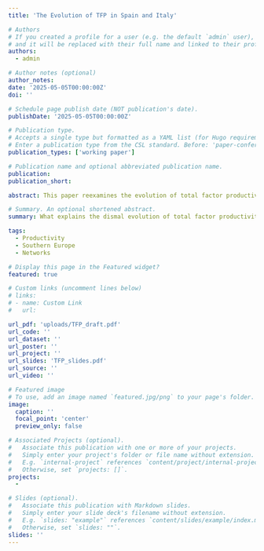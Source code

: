 ```yaml
---
title: 'The Evolution of TFP in Spain and Italy'

# Authors
# If you created a profile for a user (e.g. the default `admin` user), write the username (folder name) here
# and it will be replaced with their full name and linked to their profile.
authors:
  - admin

# Author notes (optional)
author_notes:
date: '2025-05-05T00:00:00Z'
doi: ''

# Schedule page publish date (NOT publication's date).
publishDate: '2025-05-05T00:00:00Z'

# Publication type.
# Accepts a single type but formatted as a YAML list (for Hugo requirements).
# Enter a publication type from the CSL standard. Before: 'paper-conference'
publication_types: ['working paper']

# Publication name and optional abbreviated publication name.
publication: 
publication_short: 

abstract: This paper reexamines the evolution of total factor productivity (TFP) and its relationship to aggregate welfare in Spain and Italy. Using a growth-accounting framework for open and distorted economies with input-output linkages, I construct new series of "true" TFP that correct for biases in conventional estimates. **I show that the decline in aggregate productivity in both countries was milder and occurred later than previously reported**---beginning in 1995 in Spain and 2000 in Italy. These differences reflect a secular rise in distortions, which depress the Solow residual and bias standard TFP measures downward. Decomposing the sources of TFP change, I find that a deterioration in technical efficiency and domestic allocative efficiency account for most of the decline, while international trade contributed positively. **Despite falling productivity, both countries experienced welfare gains**, driven by improved access to global goods and more efficient international resource allocation. These findings underscore the importance of accounting for distortions and open-economy forces in empirical assessments of productivity and welfare.

# Summary. An optional shortened abstract.
summary: What explains the dismal evolution of total factor productivity (TFP) in Spain and Italy? And what are the welfare implications of such TFP declines?

tags:
  - Productivity
  - Southern Europe
  - Networks

# Display this page in the Featured widget?
featured: true

# Custom links (uncomment lines below)
# links:
# - name: Custom Link
#   url: 

url_pdf: 'uploads/TFP_draft.pdf'
url_code: ''
url_dataset: ''
url_poster: ''
url_project: ''
url_slides: 'TFP_slides.pdf'
url_source: ''
url_video: ''

# Featured image
# To use, add an image named `featured.jpg/png` to your page's folder.
image:
  caption: ''
  focal_point: 'center'
  preview_only: false

# Associated Projects (optional).
#   Associate this publication with one or more of your projects.
#   Simply enter your project's folder or file name without extension.
#   E.g. `internal-project` references `content/project/internal-project/index.md`.
#   Otherwise, set `projects: []`.
projects: 
  - 

# Slides (optional).
#   Associate this publication with Markdown slides.
#   Simply enter your slide deck's filename without extension.
#   E.g. `slides: "example"` references `content/slides/example/index.md`.
#   Otherwise, set `slides: ""`.
slides: ''
---
```




